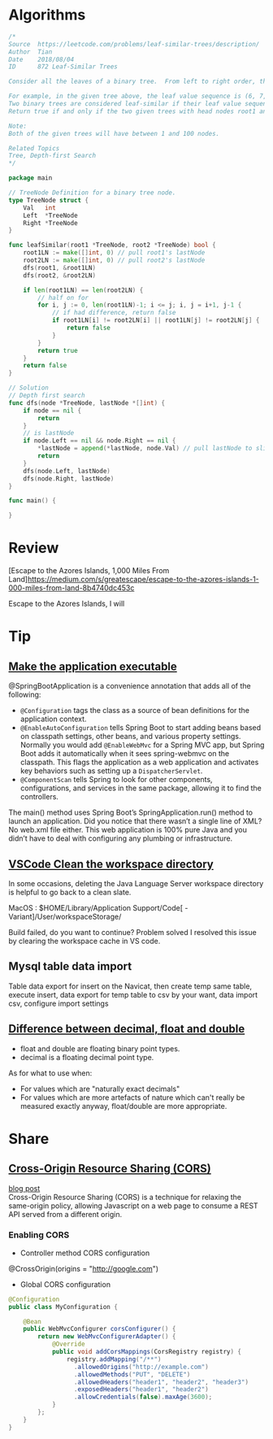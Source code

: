 # Algorithms

```Go
/*
Source  https://leetcode.com/problems/leaf-similar-trees/description/
Author  Tian
Date    2018/08/04
ID      872 Leaf-Similar Trees

Consider all the leaves of a binary tree.  From left to right order, the values of those leaves form a leaf value sequence.

For example, in the given tree above, the leaf value sequence is (6, 7, 4, 9, 8).
Two binary trees are considered leaf-similar if their leaf value sequence is the same.
Return true if and only if the two given trees with head nodes root1 and root2 are leaf-similar.

Note:
Both of the given trees will have between 1 and 100 nodes.

Related Topics
Tree, Depth-first Search
*/

package main

// TreeNode Definition for a binary tree node.
type TreeNode struct {
	Val   int
	Left  *TreeNode
	Right *TreeNode
}

func leafSimilar(root1 *TreeNode, root2 *TreeNode) bool {
	root1LN := make([]int, 0) // pull root1's lastNode
	root2LN := make([]int, 0) // pull root2's lastNode
	dfs(root1, &root1LN)
	dfs(root2, &root2LN)

	if len(root1LN) == len(root2LN) {
		// half on for
		for i, j := 0, len(root1LN)-1; i <= j; i, j = i+1, j-1 {
			// if had difference, return false
			if root1LN[i] != root2LN[i] || root1LN[j] != root2LN[j] {
				return false
			}
		}
		return true
	}
	return false
}

// Solution
// Depth first search
func dfs(node *TreeNode, lastNode *[]int) {
	if node == nil {
		return
	}
	// is lastNode
	if node.Left == nil && node.Right == nil {
		*lastNode = append(*lastNode, node.Val) // pull lastNode to slices
		return
	}
	dfs(node.Left, lastNode)
	dfs(node.Right, lastNode)
}

func main() {

}
```

# Review

[Escape to the Azores Islands, 1,000 Miles From Land]https://medium.com/s/greatescape/escape-to-the-azores-islands-1-000-miles-from-land-8b4740dc453c

Escape to the Azores Islands, I will

# Tip

## [Make the application executable](https://spring.io/guides/gs/rest-service-cors/#_make_the_application_executable)

@SpringBootApplication is a convenience annotation that adds all of the following:

* `@Configuration` tags the class as a source of bean definitions for the application context.
* `@EnableAutoConfiguration` tells Spring Boot to start adding beans based on classpath settings, other beans, and various property settings.
Normally you would add `@EnableWebMvc` for a Spring MVC app, but Spring Boot adds it automatically when it sees spring-webmvc on the classpath. This flags the application as a web application and activates key behaviors such as setting up a `DispatcherServlet`.
* `@ComponentScan` tells Spring to look for other components, configurations, and services in the same package, allowing it to find the controllers.

The main() method uses Spring Boot’s SpringApplication.run() method to launch an application. Did you notice that there wasn’t a single line of XML? No web.xml file either. This web application is 100% pure Java and you didn’t have to deal with configuring any plumbing or infrastructure.

## [VSCode Clean the workspace directory](https://github.com/redhat-developer/vscode-java/wiki/Troubleshooting#clean-the-workspace-directory)

In some occasions, deleting the Java Language Server workspace directory is helpful to go back to a clean slate.

MacOS : $HOME/Library/Application Support/Code[ - Variant]/User/workspaceStorage/

Build failed, do you want to continue?
Problem solved I resolved this issue by clearing the workspace cache in VS code.

## Mysql table data import

Table data export for insert on the Navicat,  then create temp same table,  execute insert,
data export for temp table to csv by your want, data import csv, configure import settings

## [Difference between decimal, float and double](https://stackoverflow.com/questions/618535/difference-between-decimal-float-and-double-in-net)

* float and double are floating binary point types.
* decimal is a floating decimal point type. 

As for what to use when:

* For values which are "naturally exact decimals" 
* For values which are more artefacts of nature which can't really be measured exactly anyway, float/double are more appropriate. 

# Share

## [Cross-Origin Resource Sharing (CORS)](https://spring.io/guides/gs/rest-service-cors/#_enabling_cors)
[blog post](https://spring.io/blog/2015/06/08/cors-support-in-spring-framework)<br/>
Cross-Origin Resource Sharing (CORS) is a technique for relaxing the same-origin policy, allowing Javascript on a web page to consume a REST API served from a different origin.

### Enabling CORS

* Controller method CORS configuration

@CrossOrigin(origins = "http://google.com")

* Global CORS configuration

```Java
@Configuration
public class MyConfiguration {

    @Bean
    public WebMvcConfigurer corsConfigurer() {
        return new WebMvcConfigurerAdapter() {
            @Override
            public void addCorsMappings(CorsRegistry registry) {
                registry.addMapping("/**")
                  .allowedOrigins("http://example.com")
                  .allowedMethods("PUT", "DELETE")
                  .allowedHeaders("header1", "header2", "header3")
                  .exposedHeaders("header1", "header2")
                  .allowCredentials(false).maxAge(3600);
            }
        };
    }
}
```
